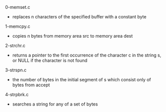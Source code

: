 0-memset.c
* replaces n characters of the specified buffer with a constant byte

1-memcpy.c
* copies n bytes from memory area src to memory area dest

2-strchr.c
* returns a pointer to the first occurrence of the character c in the string s, or NULL if the character is not found

3-strspn.c
*  the number of bytes in the initial segment of s which consist only of bytes from accept

4-strpbrk.c
* searches a string for any of a set of bytes


